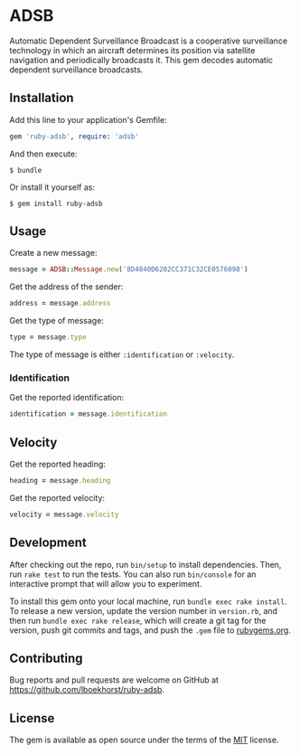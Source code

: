 # ADSB

Automatic Dependent Surveillance Broadcast is a cooperative surveillance
technology in which an aircraft determines its position via satellite navigation
and periodically broadcasts it. This gem decodes automatic dependent
surveillance broadcasts.

## Installation

Add this line to your application's Gemfile:

```ruby
gem 'ruby-adsb', require: 'adsb'
```

And then execute:

    $ bundle

Or install it yourself as:

    $ gem install ruby-adsb

## Usage

Create a new message:

```ruby
message = ADSB::Message.new('8D4840D6202CC371C32CE0576098')
```

Get the address of the sender:

```ruby
address = message.address
```

Get the type of message:

```ruby
type = message.type
```

The type of message is either `:identification` or `:velocity`.

### Identification

Get the reported identification:

```ruby
identification = message.identification
```

## Velocity

Get the reported heading:

```ruby
heading = message.heading
```

Get the reported velocity:

```ruby
velocity = message.velocity
```

## Development

After checking out the repo, run `bin/setup` to install dependencies. Then, run
`rake test` to run the tests. You can also run `bin/console` for an interactive
prompt that will allow you to experiment.

To install this gem onto your local machine, run `bundle exec rake install`. To
release a new version, update the version number in `version.rb`, and then run
`bundle exec rake release`, which will create a git tag for the version, push
git commits and tags, and push the `.gem` file to
[rubygems.org](https://rubygems.org).

## Contributing

Bug reports and pull requests are welcome on GitHub at
https://github.com/lboekhorst/ruby-adsb.

## License

The gem is available as open source under the terms of the
[MIT](http://opensource.org/licenses/MIT) license.
